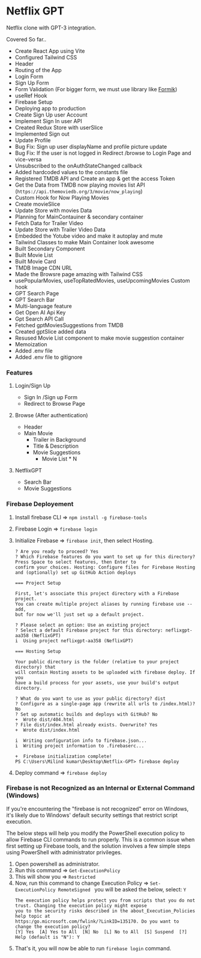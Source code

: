 # Netflix GPT

Netflix clone with GPT-3 integration.

Covered So far..

- Create React App using Vite
- Configured Tailwind CSS
- Header
- Routing of the App
- Login Form
- Sign Up Form
- Form Validation (For bigger form, we must use library like [Formik](https://formik.org/))
- useRef Hook
- Firebase Setup
- Deploying app to production
- Create Sign Up user Account
- Implement Sign In user API
- Created Redux Store with userSlice
- Implemented Sign out
- Update Profile
- Bug Fix: Sign up user displayName and profile picture update
- Bug Fix: If the user is not logged in Redirect /browse to Login Page and vice-versa
- Unsubscribed to the onAuthStateChanged callback
- Added hardcoded values to the constants file
- Registered TMDB API and Create an app & get the access Token
- Get the Data from TMDB now playing movies list API (`https://api.themoviedb.org/3/movie/now_playing`)
- Custom Hook for Now Playing Movies
- Create movieSlice
- Update Store with movies Data
- Planning for MainContauiner & secondary container
- Fetch Data for Trailer Video
- Update Store with Trailer Video Data
- Embedded the Yotube video and make it autoplay and mute
- Tailwind Classes to make Main Container look awesome
- Built Secondary Component
- Built Movie List
- Built Movie Card
- TMDB Image CDN URL
- Made the Browsre page amazing with Tailwind CSS
- usePopularMovies, useTopRatedMovies, useUpcomingMovies Custom hook
- GPT Search Page
- GPT Search Bar
- Multi-language feature
- Get Open AI Api Key
- Gpt Search API Call
- Fetched gptMoviesSuggestions from TMDB
- Created gptSlice added data
- Resused Movie List component to make movie suggestion container
- Memoization
- Added .env file
- Added .env file to gitignore

### Features

1. Login/Sign Up

   - Sign In /Sign up Form
   - Redirect to Browse Page
2. Browse (After authentication)

   - Header
   - Main Movie
     - Trailer in Background
     - Title & Description
     - Movie Suggestions
       - Movie List \* N
3. NetflixGPT

   - Search Bar
   - Movie Suggestions

### Firebase Deployement

1. Install firebase CLI => `npm install -g firebase-tools`
2. Firebase Login => `firebase login`
3. Initialize Firebase => `firebase init`, then select Hosting.

   ```
   ? Are you ready to proceed? Yes
   ? Which Firebase features do you want to set up for this directory? Press Space to select features, then Enter to
   confirm your choices. Hosting: Configure files for Firebase Hosting and (optionally) set up GitHub Action deploys

   === Project Setup

   First, let's associate this project directory with a Firebase project.
   You can create multiple project aliases by running firebase use --add,
   but for now we'll just set up a default project.

   ? Please select an option: Use an existing project
   ? Select a default Firebase project for this directory: neflixgpt-aa358 (NeflixGPT)
   i  Using project neflixgpt-aa358 (NeflixGPT)

   === Hosting Setup

   Your public directory is the folder (relative to your project directory) that
   will contain Hosting assets to be uploaded with firebase deploy. If you
   have a build process for your assets, use your build's output directory.

   ? What do you want to use as your public directory? dist
   ? Configure as a single-page app (rewrite all urls to /index.html)? No
   ? Set up automatic builds and deploys with GitHub? No
   +  Wrote dist/404.html
   ? File dist/index.html already exists. Overwrite? Yes
   +  Wrote dist/index.html

   i  Writing configuration info to firebase.json...
   i  Writing project information to .firebaserc...

   +  Firebase initialization complete!
   PS C:\Users\Milind kumar\Desktop\Netflix-GPT> firebase deploy
   ```
4. Deploy command => `firebase deploy`

### Firebase is not Recognized as an Internal or External Command (Windows)

If you're encountering the "firebase is not recognized" error on Windows, it's likely due to Windows' default security settings that restrict script execution.

The below steps will help you modify the PowerShell execution policy to allow Firebase CLI commands to run properly. This is a common issue when first setting up Firebase tools, and the solution involves a few simple steps using PowerShell with administrator privileges.

1. Open powershell as administrator.
2. Run this command => `Get-ExecutionPolicy`
3. This will show you => `Restricted`
4. Now, run this command to change Execution Policy => `Set-ExecutionPolicy RemoteSigned `
   you will be asked the below, select: `Y `
   ```
   The execution policy helps protect you from scripts that you do not trust. Changing the execution policy might expose
   you to the security risks described in the about_Execution_Policies help topic at
   https:/go.microsoft.com/fwlink/?LinkID=135170. Do you want to change the execution policy?
   [Y] Yes  [A] Yes to All  [N] No  [L] No to All  [S] Suspend  [?] Help (default is "N"): Y
   ```
5. That's it, you will now be able to run `firebase login` command.
